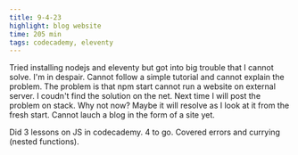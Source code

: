 ```yaml
---
title: 9-4-23
highlight: blog website
time: 205 min
tags: codecademy, eleventy
---
```


Tried installing nodejs and eleventy but got into big trouble that I cannot solve. I'm in despair. Cannot follow a simple tutorial and cannot explain the problem. The problem is that npm start cannot run a website on external server. I coudn't find the solution on the net. Next time I will post the problem on stack. Why not now? Maybe it will resolve as I look at it from the fresh start. Cannot lauch a blog in the form of a site yet.

Did 3 lessons on JS in codecademy. 4 to go. Covered errors and currying (nested functions).